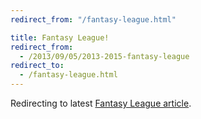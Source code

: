 ```yaml
---
redirect_from: "/fantasy-league.html"

title: Fantasy League!
redirect_from:
  - /2013/09/05/2013-2015-fantasy-league
redirect_to:
  - /fantasy-league.html
---
```


Redirecting to latest <a href="/fantasy-league.html">Fantasy League article</a>.
